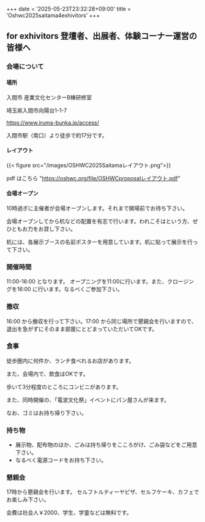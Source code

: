 +++
date = '2025-05-23T23:32:28+09:00'
title = 'Oshwc2025saitama4exhivitors'
+++

## for exhivitors 登壇者、出展者、体験コーナー運営の皆様へ


### 会場について

#### 場所

入間市 産業文化センターB棟研修室

埼玉県入間市向陽台1-1-7

https://www.iruma-bunka.jp/access/

入間市駅（南口）より徒歩で約17分です。



#### レイアウト

{{< figure src="/images/OSHWC2025Saitamaレイアウト.png">}}

pdf はこちら "https://oshwc.org/file/OSHWCproposalレイアウト.pdf"


#### 会場オープン

10時過ぎに主催者が会場オープンします。それまで開場前でお待ち下さい。

会場オープンしてから机などの配置を有志で行います。われこそはという方、ぜひともお力をお貸し下さい。

机には、各展示ブースの名前ポスターを用意しています。机に貼って展示を行って下さい。

### 開催時間

11:00-16:00 となります。
オープニングを11:00に行います。また、クロージングを16:00 に行います。なるべくご参加下さい。

### 撤収

16:00 から撤収を行って下さい。17:00 から同じ場所で懇親会を行いますので、退出を急がずにそのまま部屋にとどまっていただいてOKです。

### 食事

徒歩圏内に何件か、ランチ食べれるお店があります。

また、会場内で、飲食はOKです。

歩いて3分程度のところにコンビニがあります。

また、同時開催の、「電波文化祭」イベントにパン屋さんが来ます。


なお、ゴミはお持ち帰り下さい。

### 持ち物

- 展示物、配布物のほか、ごみは持ち帰りをこころがけ、ごみ袋などをご用意下さい。
- なるべく電源コードをお持ち下さい。


### 懇親会

17時から懇親会を行います。
セルフトルティーヤピザ、セルフケーキ、カフェでお楽しみ下さい。

会費は社会人￥2000、学生、学童などは無料です。 

